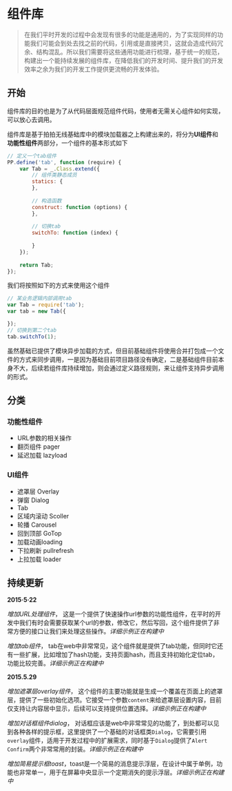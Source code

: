 # 组件库

> 在我们平时开发的过程中会发现有很多的功能是通用的，为了实现同样的功能我们可能会到处去找之前的代码，引用或是直接拷贝，这就会造成代码冗余、结构混乱。所以我们需要将这些通用功能进行梳理，基于统一的规范，构建出一个能持续发展的组件库，在降低我们的开发时间、提升我们的开发效率之余为我们的开发工作提供更流畅的开发体验。

## 开始

组件库的目的也是为了从代码层面规范组件代码，使用者无需关心组件如何实现，可以放心去调用。

组件库是基于拍拍无线基础库中的模块加载器之上构建出来的，将分为**UI组件**和**功能性组件**两部分，一个组件的基本形式如下

```javascript
// 定义一个tab组件
PP.define('tab', function (require) {
	var Tab = _.Class.extend({
		// 组件类静态成员
		statics: {
		},
		
		// 构造函数
		construct: function (options) {
		},
		
		// 切换tab 
		switchTo: function (index) {
		
		}
	});
	
	return Tab;
});
```
我们将按照如下的方式来使用这个组件

```javascript
// 某业务逻辑内部调用tab
var Tab = require('tab');
var tab = new Tab({

});
// 切换到第二个tab
tab.switchTo(1);
```
虽然基础已提供了模块异步加载的方式，但目前基础组件将使用合并打包成一个文件的方式来同步调用，一是因为基础目前项目路径没有确定，二是基础组件目前本身不大，后续若组件库持续增加，则会通过定义路径规则，来让组件支持异步调用的形式。

## 分类

### 功能性组件

 - URL参数的相关操作
 - 翻页组件 pager
 - 延迟加载 lazyload

### UI组件 

 - 遮罩层 Overlay
 - 弹窗 Dialog
 - Tab
 - 区域内滚动 Scoller
 - 轮播 Carousel
 - 回到顶部 GoTop
 - 加载动画loading
 - 下拉刷新 pullrefresh
 - 上拉加载 loader

## 持续更新

**2015·5·22**

*增加URL处理组件*， 这是一个提供了快速操作url参数的功能性组件，在平时的开发中我们有时会需要获取某个url的参数，修改它，然后写回，这个组件提供了非常方便的接口让我们来处理这些操作。*详细示例正在构建中*

*增加tab组件*， tab在web中非常常见，这个组件就是提供了tab功能，但同时它还有一些扩展，比如增加了hash功能，支持页面hash，而且支持初始化定位tab，功能比较完善。*详细示例正在构建中*

**2015.5.29**

*增加遮罩层overlay组件*， 这个组件的主要功能就是生成一个覆盖在页面上的遮罩层，提供了一些初始化选项。它接受一个参数`content`来给遮罩层设置内容，目前仅支持让内容居中显示，后续可以支持提供位置选择。*详细示例正在构建中*

*增加对话框组件dialog*， 对话框应该是web中非常常见的功能了，到处都可以见到各种各样的提示框，这里提供了一个基础的对话框类`Dialog`，它需要引用`overlay`组件，适用于开发过程中的扩展需求，同时基于`Dialog`提供了`Alert` `Confirm`两个非常常用的封装。*详细示例正在构建中*

*增加简易提示框toast*，toast是一个简易的消息提示浮层，在设计中属于单例，功能也非常单一，用于在屏幕中央显示一个定期消失的提示浮层。*详细示例正在构建中*